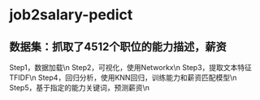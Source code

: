 # job2salary-pedict

## 数据集：抓取了4512个职位的能力描述，薪资
Step1，数据加载\n
Step2，可视化，使用Networkx\n
Step3，提取文本特征 TFIDF\n
Step4，回归分析，使用KNN回归，训练能力和薪资匹配模型\n
Step5，基于指定的能力关键词，预测薪资\n
